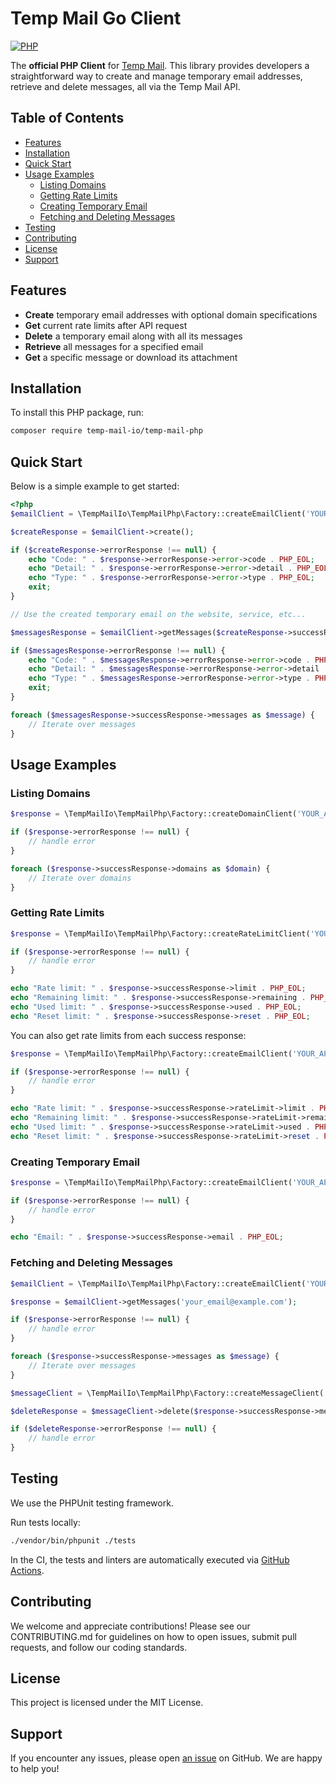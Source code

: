 # Temp Mail Go Client
[![PHP](https://github.com/temp-mail-io/temp-mail-php/actions/workflows/ci.yml/badge.svg)](https://github.com/temp-mail-io/temp-mail-php/actions)

The **official PHP Client** for [Temp Mail](https://temp-mail.io). This library provides developers a straightforward way to create and manage temporary email addresses, retrieve and delete messages, all via the Temp Mail API.

## Table of Contents
- [Features](#features)
- [Installation](#installation)
- [Quick Start](#quick-start)
- [Usage Examples](#usage-examples)
    - [Listing Domains](#listing-domains)
    - [Getting Rate Limits](#getting-rate-limits)
    - [Creating Temporary Email](#creating-temporary-email)
    - [Fetching and Deleting Messages](#fetching-and-deleting-messages)
- [Testing](#testing)
- [Contributing](#contributing)
- [License](#license)
- [Support](#support)

## Features
- **Create** temporary email addresses with optional domain specifications
- **Get** current rate limits after API request
- **Delete** a temporary email along with all its messages
- **Retrieve** all messages for a specified email
- **Get** a specific message or download its attachment

## Installation
To install this PHP package, run:
```bash
composer require temp-mail-io/temp-mail-php
```

## Quick Start
Below is a simple example to get started:
```php
<?php
$emailClient = \TempMailIo\TempMailPhp\Factory::createEmailClient('YOUR_API_KEY');

$createResponse = $emailClient->create();

if ($createResponse->errorResponse !== null) {
    echo "Code: " . $response->errorResponse->error->code . PHP_EOL;
    echo "Detail: " . $response->errorResponse->error->detail . PHP_EOL;
    echo "Type: " . $response->errorResponse->error->type . PHP_EOL;
    exit;
}

// Use the created temporary email on the website, service, etc...

$messagesResponse = $emailClient->getMessages($createResponse->successResponse->email);

if ($messagesResponse->errorResponse !== null) {
    echo "Code: " . $messagesResponse->errorResponse->error->code . PHP_EOL;
    echo "Detail: " . $messagesResponse->errorResponse->error->detail . PHP_EOL;
    echo "Type: " . $messagesResponse->errorResponse->error->type . PHP_EOL;
    exit;
}

foreach ($messagesResponse->successResponse->messages as $message) {
    // Iterate over messages
}
```

## Usage Examples
### Listing Domains
```php
$response = \TempMailIo\TempMailPhp\Factory::createDomainClient('YOUR_API_KEY')->getAvailableDomains();

if ($response->errorResponse !== null) {
    // handle error
}

foreach ($response->successResponse->domains as $domain) {
    // Iterate over domains
}
```

### Getting Rate Limits
```php
$response = \TempMailIo\TempMailPhp\Factory::createRateLimitClient('YOUR_API_KEY')->getStatus();

if ($response->errorResponse !== null) {
    // handle error
}

echo "Rate limit: " . $response->successResponse->limit . PHP_EOL;
echo "Remaining limit: " . $response->successResponse->remaining . PHP_EOL;
echo "Used limit: " . $response->successResponse->used . PHP_EOL;
echo "Reset limit: " . $response->successResponse->reset . PHP_EOL;
```

You can also get rate limits from each success response:
```php
$response = \TempMailIo\TempMailPhp\Factory::createEmailClient('YOUR_API_KEY')->create();

if ($response->errorResponse !== null) {
    // handle error
}

echo "Rate limit: " . $response->successResponse->rateLimit->limit . PHP_EOL;
echo "Remaining limit: " . $response->successResponse->rateLimit->remaining . PHP_EOL;
echo "Used limit: " . $response->successResponse->rateLimit->used . PHP_EOL;
echo "Reset limit: " . $response->successResponse->rateLimit->reset . PHP_EOL;
```

### Creating Temporary Email
```php
$response = \TempMailIo\TempMailPhp\Factory::createEmailClient('YOUR_API_KEY')->create();

if ($response->errorResponse !== null) {
    // handle error
}

echo "Email: " . $response->successResponse->email . PHP_EOL;
```

### Fetching and Deleting Messages
```php
$emailClient = \TempMailIo\TempMailPhp\Factory::createEmailClient('YOUR_API_KEY');

$response = $emailClient->getMessages('your_email@example.com');

if ($response->errorResponse !== null) {
    // handle error
}

foreach ($response->successResponse->messages as $message) {
    // Iterate over messages
}

$messageClient = \TempMailIo\TempMailPhp\Factory::createMessageClient('YOUR_API_KEY');

$deleteResponse = $messageClient->delete($response->successResponse->messages[0]->id);

if ($deleteResponse->errorResponse !== null) {
    // handle error
}
```

## Testing
We use the PHPUnit testing framework.

Run tests locally:
```bash
./vendor/bin/phpunit ./tests
```

In the CI, the tests and linters are automatically executed via [GitHub Actions](https://github.com/temp-mail-io/temp-mail-php/actions).

## Contributing
We welcome and appreciate contributions! Please see our CONTRIBUTING.md for guidelines on how to open issues, submit pull requests, and follow our coding standards.

## License
This project is licensed under the MIT License.

## Support
If you encounter any issues, please open [an issue](https://github.com/temp-mail-io/temp-mail-php/issues) on GitHub. We are happy to help you!